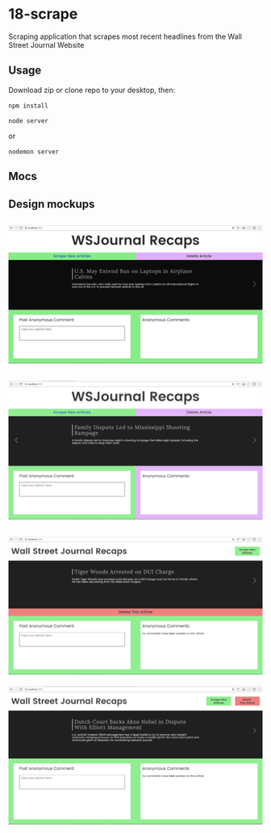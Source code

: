 # 18-scrape
Scraping application that scrapes most recent headlines from the Wall Street Journal Website

## Usage
Download zip or clone repo to your desktop, then:
```
npm install
```
```
node server
```
or
```
nodemon server
```

## Mocs
Design mockups
--------------------------------------------------------------
![Mock Up 1](/public/img/mock_1.png?raw=true "Optional Title")
--------------------------------------------------------------
![Mock Up 2](/public/img/mock_2.png?raw=true "Optional Title")
--------------------------------------------------------------
![Mock Up 3](/public/img/mock_3.png?raw=true "Optional Title")
--------------------------------------------------------------
![Mock Up 4](/public/img/mock_4.png?raw=true "Optional Title")
